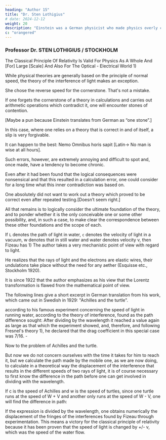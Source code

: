 ```yaml
---
heading: "Author 15"
title: "Dr. Sten Lothigius"
# date: 2024-12-12
weight: 20
description: "Einstein was a German physicist who made physics overly complicated by using arbitrary tensors"
c: "orangered"
---
```



### Professor Dr. STEN LOTHIGIUS / STOCKHOLM

The Classical Principle Of Relativity Is Valid For Physics As A Whole And [For] Large [Scale] And Also For The Optical - Electrical World 1)

While physical theories are generally based on the principle of normal speed, the theory of the interference of light makes an exception. 

She chose the reverse speed for the cornerstone. That's not a mistake.

If one forgets the cornerstone of a theory in calculations and carries out arithmetic operations which contradict it, one will encounter stones of contention.

[Maybe a pun because Einstein translates from German as “one stone”.]

In this case, where one relies on a theory that is correct in and of itself, a slip is very forgivable. 

It can happen to the best: Nemo Omnibus horis sapit [Latin-> No man is wise at all hours].

Such errors, however, are extremely annoying and difficult to spot and, once made, have a tendency to become chronic. 

Even after it had been found that the logical consequences were nonsensical and that this resulted in a calculation error, one could consider for a long time what this inner contradiction was based on.

One absolutely did not want to work out a theory which proved to be correct even after repeated testing.[Doesn’t seem right.]

All that remains is to logically consider the ultimate foundation of the theory, and to ponder whether it is the only conceivable one or some other possibility, and, in such a case, to make clear the correspondence between these other foundations and the scope of each. 

If `L` denotes the path of light in water, `c` denotes the velocity of light in a vacuum, w denotes that in
still water and water denotes velocity v, then Fizeau has 1) The author takes a very mechanistic point of view with regard to light. 

He realizes that the rays of light and the electrons are elastic wires, their undulations take place
without the need for any aether (Esquisse etc., Stockholm 1920).

It is since 1922 that the author emphasizes as his view that the Lorentz transformation is flawed
from the mathematical point of view.

The following lines give a short excerpt in German translation from his work, which came out in
Swedish in 1929: "Achilles and the turtle".

according to his famous experiment concerning the speed of light in running water, according to the
theory of interference, found as the path difference sought:
After dividing by the wavelength it reached a value again as large as that which the experiment
showed, and, therefore, and following Fresnel's theory 1), he declared that the drag coefficient in
this special case was 7/16. -

Now to the problem of Achilles and the turtle. 

But now we do not concern ourselves with the time it
takes for him to reach it, but we calculate the path made by the mobile one, as we are now doing, to
calculate in a theoretical way the displacement of the interference that results in the different
speeds of two rays of light, it is of course necessary to first know the difference in the path
before one can get involved in dividing with the wavelength.

If c is the speed of Achilles and w is the speed of turtles, since one turtle runs at the speed of W + V
and another only runs at the speed of W - V, one will find the difference in path:

If the expression is divided by the wavelength, one obtains numerically the displacement of
the fringes of the interferences found by Fizeau through experimentation. This means a victory for
the classical principle of relativity because it has been proven that the speed of light is changed by
+/- v, which was the speed of the water flow.


